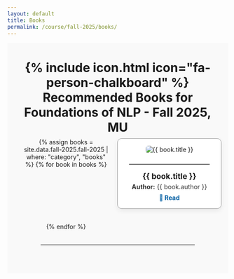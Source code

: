 ```yaml
---
layout: default
title: Books
permalink: /course/fall-2025/books/
---
```

<style>
.page-container {
  display: flex;
  flex-direction: column;
  justify-content: center;
  align-items: center;
  padding: 2rem;
  box-sizing: border-box;
  text-align: center;
  background-color: #f9f9f9;
}

/* Headings spacing */
h1, h2, h3, h4, h5, h6 {
  margin-top: 0.5rem;
  margin-bottom: 0.5rem;
}

/* Book list as 2-column grid */
.book-list {
  display: grid;
  grid-template-columns: repeat(2, 1fr);
  gap: 2rem;
  max-width: 900px;
  width: 100%;
  justify-items: center;
}

/* Book card styling */
.book-card {
  border: 1px solid #999; /* darker border */
  border-radius: 10px;
  padding: 1rem;
  width: 100%;
  max-width: 300px;
  text-align: center;
  background: #ffffff;
  box-shadow: 0 4px 12px rgba(0, 0, 0, 0.08);
  transition: transform 0.2s ease, box-shadow 0.2s ease;
}

.book-card:hover {
  transform: translateY(-4px);
  box-shadow: 0 6px 20px rgba(0, 0, 0, 0.12);
}

.book-card img {
  max-width: 100%;
  height: auto;
  border-radius: 6px;
  margin-bottom: 0.5rem;
}

.book-card h3 {
  font-size: 1.1rem;
  margin: 0.5rem 0 0.3rem;
}

.book-card p {
  margin: 0;
  font-size: 0.9rem;
  color: #333;
}

.book-card a {
  display: inline-block;
  margin-top: 0.5rem;
  text-decoration: none;
  color: #005ea2;
  font-weight: bold;
}

/* Divider line styling */
hr {
  border: none;
  border-top: 1px solid #bbb;
  width: 90%;
  margin: 1rem auto;
}

/* Responsive fallback for small screens */
@media screen and (max-width: 640px) {
  .book-list {
    grid-template-columns: 1fr;
  }
}
</style>

<div class="page-container">

<h1>{% include icon.html icon="fa-person-chalkboard" %} Recommended Books for Foundations of NLP - Fall 2025, MU</h1>

<!-- Book Display Section -->
<div class="book-list">
  {% assign books = site.data.fall-2025.fall-2025 | where: "category", "books" %}
  {% for book in books %}
  <div class="book-card">
    <img src="{{ book.book_image }}" alt="{{ book.title }}">
    <hr/>
    <h3>{{ book.title }}</h3>
    <p><strong>Author:</strong> {{ book.author }}</p>
    <a href="{{ book.link }}" target="_blank">📖 Read</a>
  </div>
  {% endfor %}
</div>

<hr style="margin: 2rem 0; width: 80%;"/>

</div>
